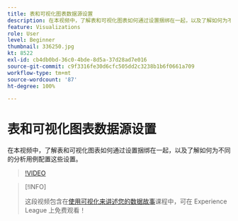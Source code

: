 ```yaml
---
title: 表和可视化图表数据源设置
description: 在本视频中，了解表和可视化图表如何通过设置捆绑在一起，以及了解如何为不同的分析用例配置这些设置。
feature: Visualizations
role: User
level: Beginner
thumbnail: 336250.jpg
kt: 8522
exl-id: cb4db0bd-36c0-4bde-8d5a-37d28ad7e016
source-git-commit: c9f3316fe30d6cfc505dd2c3238b1b6f0661a709
workflow-type: tm+mt
source-wordcount: '87'
ht-degree: 100%

---
```


# 表和可视化图表数据源设置

在本视频中，了解表和可视化图表如何通过设置捆绑在一起，以及了解如何为不同的分析用例配置这些设置。

>[!VIDEO](https://video.tv.adobe.com/v/336250/?quality=12&learn=on)

>[!INFO]
>
> 这段视频包含在[使用可视化来讲述您的数据故事](https://experienceleague.adobe.com/?recommended=Analytics-U-1-2021.1.visualizations)课程中，可在 Experience League 上免费观看！
